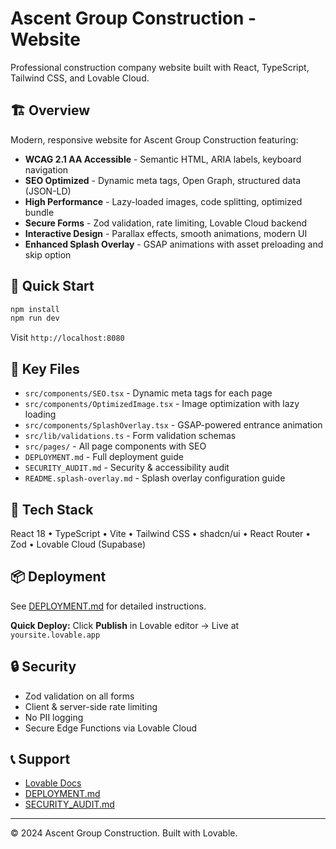 # Ascent Group Construction - Website

Professional construction company website built with React, TypeScript, Tailwind CSS, and Lovable Cloud.

## 🏗️ Overview

Modern, responsive website for Ascent Group Construction featuring:
- **WCAG 2.1 AA Accessible** - Semantic HTML, ARIA labels, keyboard navigation
- **SEO Optimized** - Dynamic meta tags, Open Graph, structured data (JSON-LD)
- **High Performance** - Lazy-loaded images, code splitting, optimized bundle
- **Secure Forms** - Zod validation, rate limiting, Lovable Cloud backend
- **Interactive Design** - Parallax effects, smooth animations, modern UI
- **Enhanced Splash Overlay** - GSAP animations with asset preloading and skip option

## 🚀 Quick Start

```bash
npm install
npm run dev
```

Visit `http://localhost:8080`

## 📁 Key Files

- `src/components/SEO.tsx` - Dynamic meta tags for each page
- `src/components/OptimizedImage.tsx` - Image optimization with lazy loading
- `src/components/SplashOverlay.tsx` - GSAP-powered entrance animation
- `src/lib/validations.ts` - Form validation schemas
- `src/pages/` - All page components with SEO
- `DEPLOYMENT.md` - Full deployment guide
- `SECURITY_AUDIT.md` - Security & accessibility audit
- `README.splash-overlay.md` - Splash overlay configuration guide

## 🎨 Tech Stack

React 18 • TypeScript • Vite • Tailwind CSS • shadcn/ui • React Router • Zod • Lovable Cloud (Supabase)

## 📦 Deployment

See [DEPLOYMENT.md](./DEPLOYMENT.md) for detailed instructions.

**Quick Deploy:** Click **Publish** in Lovable editor → Live at `yoursite.lovable.app`

## 🔒 Security

- Zod validation on all forms
- Client & server-side rate limiting  
- No PII logging
- Secure Edge Functions via Lovable Cloud

## 📞 Support

- [Lovable Docs](https://docs.lovable.dev/)
- [DEPLOYMENT.md](./DEPLOYMENT.md)
- [SECURITY_AUDIT.md](./SECURITY_AUDIT.md)

---

© 2024 Ascent Group Construction. Built with Lovable.

